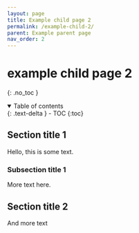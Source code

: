 ```yaml
---
layout: page
title: Example child page 2
permalink: /example-child-2/
parent: Example parent page
nav_order: 2
---
```


# example child page 2
{: .no_toc }

<details open markdown="block">
  <summary>
    Table of contents
  </summary>
  {: .text-delta }
- TOC
{:toc}
</details>

## Section title 1
Hello, this is some text. 

### Subsection title 1
More text here. 

## Section title 2
And more text
